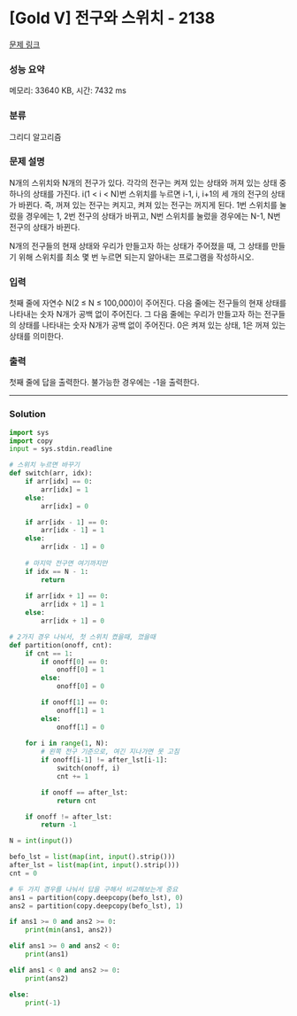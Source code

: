 # [Gold V] 전구와 스위치 - 2138 

[문제 링크](https://www.acmicpc.net/problem/2138) 

### 성능 요약

메모리: 33640 KB, 시간: 7432 ms

### 분류

그리디 알고리즘

### 문제 설명

<p>N개의 스위치와 N개의 전구가 있다. 각각의 전구는 켜져 있는 상태와 꺼져 있는 상태 중 하나의 상태를 가진다. i(1 < i < N)번 스위치를 누르면 i-1, i, i+1의 세 개의 전구의 상태가 바뀐다. 즉, 꺼져 있는 전구는 켜지고, 켜져 있는 전구는 꺼지게 된다. 1번 스위치를 눌렀을 경우에는 1, 2번 전구의 상태가 바뀌고, N번 스위치를 눌렀을 경우에는 N-1, N번 전구의 상태가 바뀐다.</p>

<p>N개의 전구들의 현재 상태와 우리가 만들고자 하는 상태가 주어졌을 때, 그 상태를 만들기 위해 스위치를 최소 몇 번 누르면 되는지 알아내는 프로그램을 작성하시오.</p>

### 입력 

 <p>첫째 줄에 자연수 N(2 ≤ N ≤ 100,000)이 주어진다. 다음 줄에는 전구들의 현재 상태를 나타내는 숫자 N개가 공백 없이 주어진다. 그 다음 줄에는 우리가 만들고자 하는 전구들의 상태를 나타내는 숫자 N개가 공백 없이 주어진다. 0은 켜져 있는 상태, 1은 꺼져 있는 상태를 의미한다.</p>

### 출력 

 <p>첫째 줄에 답을 출력한다. 불가능한 경우에는 -1을 출력한다.</p>

---

### Solution
```python
import sys
import copy
input = sys.stdin.readline

# 스위치 누르면 바꾸기
def switch(arr, idx):
    if arr[idx] == 0:
        arr[idx] = 1
    else:
        arr[idx] = 0

    if arr[idx - 1] == 0:
        arr[idx - 1] = 1
    else:
        arr[idx - 1] = 0
    
    # 마지막 전구면 여기까지만
    if idx == N - 1:
        return
    
    if arr[idx + 1] == 0:
        arr[idx + 1] = 1
    else:
        arr[idx + 1] = 0

# 2가지 경우 나눠서, 첫 스위치 켰을때, 껐을때
def partition(onoff, cnt):
    if cnt == 1:
        if onoff[0] == 0:
            onoff[0] = 1
        else:
            onoff[0] = 0

        if onoff[1] == 0:
            onoff[1] = 1
        else:
            onoff[1] = 0
    
    for i in range(1, N):
        # 왼쪽 전구 기준으로, 여긴 지나가면 못 고침
        if onoff[i-1] != after_lst[i-1]:
            switch(onoff, i)
            cnt += 1

        if onoff == after_lst:
            return cnt

    if onoff != after_lst:
        return -1

N = int(input())

befo_lst = list(map(int, input().strip()))
after_lst = list(map(int, input().strip()))
cnt = 0

# 두 가지 경우를 나눠서 답을 구해서 비교해보는게 중요
ans1 = partition(copy.deepcopy(befo_lst), 0)
ans2 = partition(copy.deepcopy(befo_lst), 1)

if ans1 >= 0 and ans2 >= 0:
    print(min(ans1, ans2))

elif ans1 >= 0 and ans2 < 0:
    print(ans1)

elif ans1 < 0 and ans2 >= 0:
    print(ans2)

else:
    print(-1)
